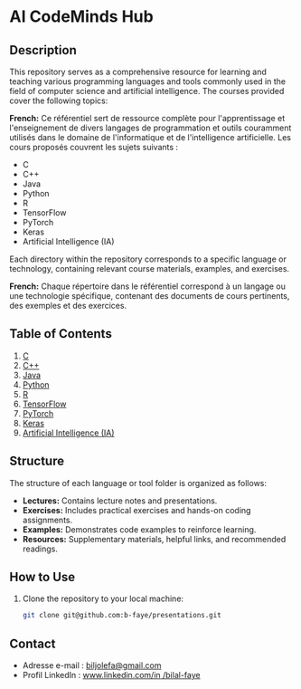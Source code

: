 # AI CodeMinds Hub

## Description

This repository serves as a comprehensive resource for learning and teaching various programming languages and tools commonly used in the field of computer science and artificial intelligence. The courses provided cover the following topics:

**French:** Ce référentiel sert de ressource complète pour l'apprentissage et l'enseignement de divers langages de programmation et outils couramment utilisés dans le domaine de l'informatique et de l'intelligence artificielle. Les cours proposés couvrent les sujets suivants :

- C
- C++
- Java
- Python
- R
- TensorFlow
- PyTorch
- Keras
- Artificial Intelligence (IA)

Each directory within the repository corresponds to a specific language or technology, containing relevant course materials, examples, and exercises.

**French:** Chaque répertoire dans le référentiel correspond à un langage ou une technologie spécifique, contenant des documents de cours pertinents, des exemples et des exercices.
## Table of Contents

1. [C](https://github.com/b-faye/presentations/tree/main/C)
2. [C++](https://github.com/b-faye/presentations/tree/main/C++)
3. [Java](https://github.com/b-faye/presentations/tree/main/Java)
4. [Python](https://github.com/b-faye/presentations/tree/main/Python)
5. [R](https://github.com/b-faye/presentations/tree/main/R)
6. [TensorFlow](https://github.com/b-faye/presentations/tree/main/Tensorflow)
7. [PyTorch](https://github.com/b-faye/presentations/tree/main/PyTorch)
8. [Keras](https://github.com/b-faye/presentations/tree/main/Keras)
9. [Artificial Intelligence (IA)](https://github.com/b-faye/presentations/tree/main/IA)

## Structure

The structure of each language or tool folder is organized as follows:

- **Lectures:** Contains lecture notes and presentations.
- **Exercises:** Includes practical exercises and hands-on coding assignments.
- **Examples:** Demonstrates code examples to reinforce learning.
- **Resources:** Supplementary materials, helpful links, and recommended readings.

## How to Use

1. Clone the repository to your local machine:

   ```bash
   git clone git@github.com:b-faye/presentations.git

## Contact
* Adresse e-mail : [biljolefa@gmail.com](biljolefa@gmail.com)
* Profil LinkedIn : [www.linkedin.com/in /bilal-faye](www.linkedin.com/in/bilal-faye)
